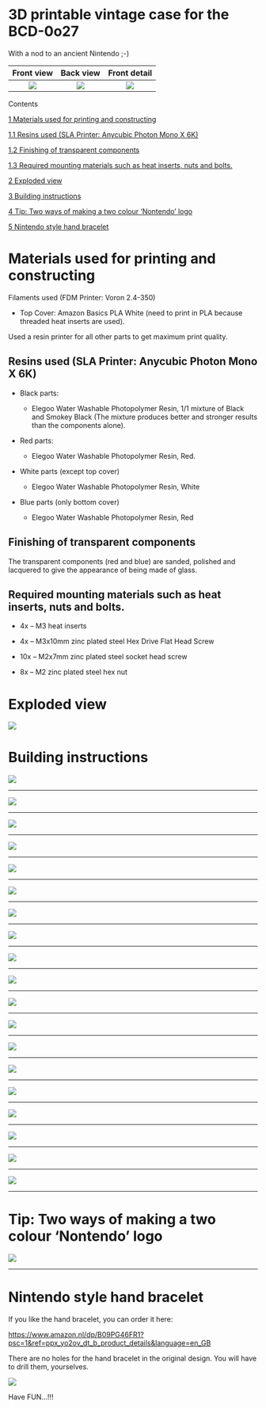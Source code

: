 # 3D printable vintage case for the BCD-0o27

With a nod to an ancient Nintendo ;-)

| Front view | Back view | Front detail |
|:---------:|:---------:|:---------:|
| <img src="./attachments/manual/media/image1.jpg" /> | <img src="./attachments/manual/media/image2.jpg" /> | <img src="./attachments/manual/media/image3.jpg" />|

Contents

[1 Materials used for printing and constructing](#materials-used-for-printing-and-constructing)

[1.1 Resins used (SLA Printer: Anycubic Photon Mono X 6K)](#resins-used-sla-printer-anycubic-photon-mono-x-6k)

[1.2 Finishing of transparent components](#finishing-of-transparent-components)

[1.3 Required mounting materials such as heat inserts, nuts and bolts.](#required-mounting-materials-such-as-heat-inserts-nuts-and-bolts.)

[2 Exploded view](#exploded-view)

[3 Building instructions](#building-instructions)

[4 Tip: Two ways of making a two colour ‘Nontendo’ logo](#tip-two-ways-of-making-a-two-colour-nontendo-logo)

[5 Nintendo style hand bracelet](#nintendo-style-hand-bracelet)

#  

# Materials used for printing and constructing

Filaments used (FDM Printer: Voron 2.4-350)

-   Top Cover: Amazon Basics PLA White (need to print in PLA because
    threaded heat inserts are used).

Used a resin printer for all other parts to get maximum print quality.

## Resins used (SLA Printer: Anycubic Photon Mono X 6K)

-   Black parts:

    -   Elegoo Water Washable Photopolymer Resin, 1/1 mixture of Black
        and Smokey Black (The mixture produces better and stronger
        results than the components alone).

-   Red parts:

    -   Elegoo Water Washable Photopolymer Resin, Red.

-   White parts (except top cover)

    -   Elegoo Water Washable Photopolymer Resin, White

-   Blue parts (only bottom cover)

    -   Elegoo Water Washable Photopolymer Resin, Red

## Finishing of transparent components

The transparent components (red and blue) are sanded, polished and
lacquered to give the appearance of being made of glass.

## Required mounting materials such as heat inserts, nuts and bolts.

-   4x – M3 heat inserts

-   4x – M3x10mm zinc plated steel Hex Drive Flat Head Screw

-   10x – M2x7mm zinc plated steel socket head screw

-   8x – M2 zinc plated steel hex nut

# Exploded view

<img src="./attachments/manual/media/image5.png" />



# Building instructions

<img src="./attachments/manual/media/image6.png" />


-----


<img src="./attachments/manual/media/image7.png" />


-----


<img src="./attachments/manual/media/image8.png" />


-----


<img src="./attachments/manual/media/image9.png" />


-----


<img src="./attachments/manual/media/image10.png" />


-----


<img src="./attachments/manual/media/image11.png" />


-----


<img src="./attachments/manual/media/image12.png" />


-----


<img src="./attachments/manual/media/image13.png" />


-----


<img src="./attachments/manual/media/image14.png" />


-----


<img src="./attachments/manual/media/image15.png" />


-----


<img src="./attachments/manual/media/image16.png" />


-----


<img src="./attachments/manual/media/image17.png" />


-----


<img src="./attachments/manual/media/image18.png" />


-----


<img src="./attachments/manual/media/image19.png" />


-----


<img src="./attachments/manual/media/image20.png" />


-----


<img src="./attachments/manual/media/image21.png" />


-----


<img src="./attachments/manual/media/image22.png" />


-----


<img src="./attachments/manual/media/image23.png" />


-----


<img src="./attachments/manual/media/image24.png" />


-----


# Tip: Two ways of making a two colour ‘Nontendo’ logo


<img src="./attachments/manual/media/image25.png" />


-----


# Nintendo style hand bracelet

If you like the hand bracelet, you can order it here:

<https://www.amazon.nl/dp/B09PG46FR1?psc=1&ref=ppx_yo2ov_dt_b_product_details&language=en_GB>

There are no holes for the hand bracelet in the original design. You
will have to drill them, yourselves.


<img src="./attachments/manual/media/image26.png" />


Have FUN…!!!
